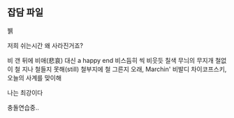 ## 잡담 파일


뷁


저희 쉬는시간 왜 사라진거죠?


비 갠 뒤에 비애(悲哀) 대신 a happy end
비스듬히 씩 비웃듯 칠색 무늬의 무지개
철없이 철 지나 철들지 못해(still)
철부지에 철 그른지 오래, Marchin' 비발디
차이코프스키, 오늘의 사계를 맞이해

나는 최강이다


충돌연습중..

